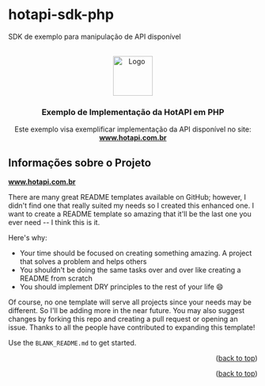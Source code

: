 # hotapi-sdk-php
SDK de exemplo para manipulação de API disponível



<br />
<div align="center">
  <a href="https://www.hotapi.com.br">
    <img src="images/logo.png" alt="Logo" width="80" height="80">
  </a>

  <h3 align="center">Exemplo de Implementação da HotAPI em PHP</h3>

  <p align="center">
    Este exemplo visa exemplificar implementação da API disponível no site:
    <br />
    <a href="https://www.hotapi.com.br"><strong>www.hotapi.com.br</strong></a>
  </p>
</div>



<!-- ABOUT THE PROJECT -->
## Informações sobre o Projeto

<a href="https://www.hotapi.com.br"><strong>www.hotapi.com.br</strong></a>

There are many great README templates available on GitHub; however, I didn't find one that really suited my needs so I created this enhanced one. I want to create a README template so amazing that it'll be the last one you ever need -- I think this is it.

Here's why:
* Your time should be focused on creating something amazing. A project that solves a problem and helps others
* You shouldn't be doing the same tasks over and over like creating a README from scratch
* You should implement DRY principles to the rest of your life :smile:

Of course, no one template will serve all projects since your needs may be different. So I'll be adding more in the near future. You may also suggest changes by forking this repo and creating a pull request or opening an issue. Thanks to all the people have contributed to expanding this template!

Use the `BLANK_README.md` to get started.

<p align="right">(<a href="#readme-top">back to top</a>)</p>





<p align="right">(<a href="#readme-top">back to top</a>)</p>


